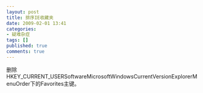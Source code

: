 ```yaml
---
layout: post
title: 排序IE收藏夹
date: 2009-02-01 13:41
categories:
- 疑难杂症
tags: []
published: true
comments: true
---
```

<p>删除HKEY_CURRENT_USERSoftwareMicrosoftWindowsCurrentVersionExplorerMenuOrder下的Favorites主键。</p>
